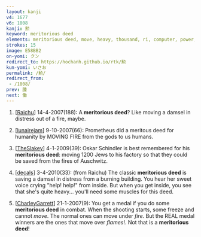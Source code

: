 ```yaml
---
layout: kanji
v4: 1677
v6: 1808
kanji: 勲
keyword: meritorious deed
elements: meritorious deed, move, heavy, thousand, ri, computer, power, muscle, arnold, oven-fire, barbecue
strokes: 15
image: E58BB2
on-yomi: クン
redirect_to: https://hochanh.github.io/rtk/勲
kun-yomi: いさお
permalink: /勲/
redirect_from:
 - /1808/
prev: 腫
next: 働
---
```


1) [<a href="http://kanji.koohii.com/profile/Raichu">Raichu</a>] 14-4-2007(188): A<strong> meritorious deed</strong>? Like moving a damsel in distress out of a fire, maybe.

2) [<a href="http://kanji.koohii.com/profile/lunairejam">lunairejam</a>] 9-10-2007(66): Prometheus did a meritous deed for humanity by MOVING FIRE from the gods to us humans.

3) [<a href="http://kanji.koohii.com/profile/TheSlakey">TheSlakey</a>] 4-1-2009(39): Oskar Schindler is best remembered for his<strong> meritorious deed</strong>: moving 1200 Jews to his factory so that they could be saved from the fires of Auschwitz.

4) [<a href="http://kanji.koohii.com/profile/decals">decals</a>] 3-4-2010(33): (from Raichu) The classic<strong> meritorious deed</strong> is saving a damsel in distress from a burning building. You hear her sweet voice crying &quot;help! help!&quot; from inside. But when you get inside, you see that she&#039;s quite heavy... you&#039;ll need some muscles for this deed.

5) [<a href="http://kanji.koohii.com/profile/CharleyGarrett">CharleyGarrett</a>] 21-1-2007(9): You get a medal if you do some <strong>meritorious deed</strong> in combat. When the shooting starts, some freeze and cannot <em>move</em>. The normal ones can move under <em>fire</em>. But the REAL medal winners are the ones that move over <em>flames</em>!. Not that is a <strong>meritorious deed</strong>!


